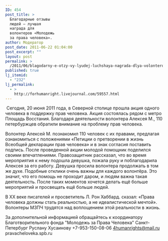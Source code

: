 ```yaml
---
ID: 454
post_title: >
  Благодарные отзывы
  людей – лучшая
  награда для
  волонтеров «Молодежь
  за права человека».
author: Модератор
post_date: 2011-06-22 01:04:00
post_excerpt: ""
layout: post
permalink: >
  /2011/06/blagodarny-e-otzy-vy-lyudej-luchshaya-nagrada-dlya-volonterov-molodezh-za-prava-cheloveka.html
published: true
lj_itemid:
  - "232"
lj_permalink:
  - >
    http://forhumanright.livejournal.com/59557.html
---
```

&nbsp;Сегодня, 20 июня 2011 года, в Северной столице прошла акция одного человека в поддержку прав человека. Акция состоялась рядом с метро Площадь Восстания. Благодаря деятельности волонтера Алексея М., 110 петербуржцев обратили внимание на проблему прав человека.

Волонтер Алексей М. познакомил 110 человек с их правами, предлагая ознакомиться с положениями &laquo;Петиции о претворении в жизнь Всеобщей декларации прав человека&raquo; и в знак согласия поставить подпись. После проведенной акции молодой помощник поделился своими впечатлениями. Правозащитник рассказал, что во время мероприятия к нему подошла девушка, пожала руку и поблагодарила Алексея за его работу. Девушка просила волонтера продолжать в том же духе. Подобные отклики очень важны для каждого волонтёра. Это значит, что его помощь не проходит даром, и людям важна такая деятельность. После таких моментов хочется делать ещё больше мероприятий и просвещать ещё больше людей.

В ХХ веке писателей и просветитель Л. Рон Хаббард. сказал: &laquo;Права человека должны стать реальностью, а не идеалистической мечтой&raquo;. Волонтеры МЗПЧ трудятся над воплощением этой реальности в жизнь.

За дополнительной информацией обращайтесь к координатору 
Благотворительного фонда &quot;Молодежь за Права Человека&quot; Санкт-Петербург 
Руслану Хусаинову 
+7-953-150-08-06 
4humanrights@mail.ru 
pravacheloveka.spb.ru